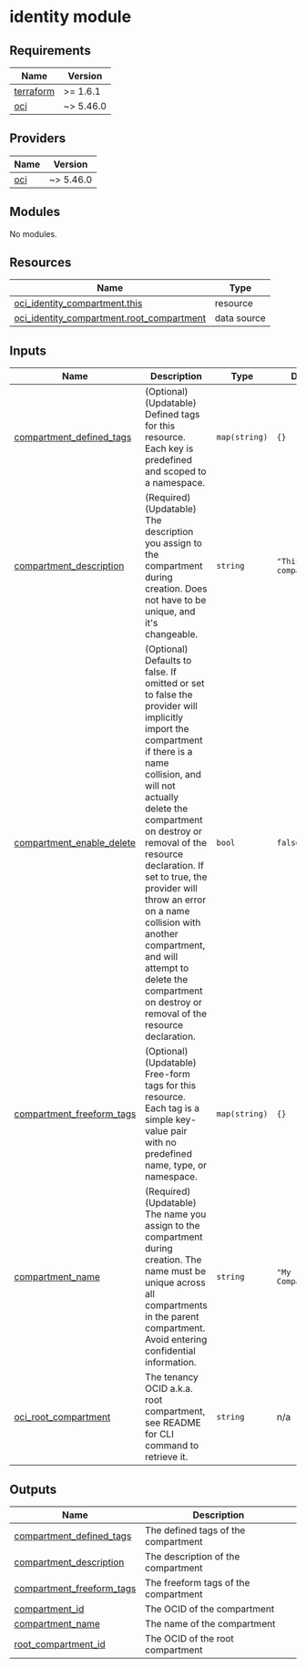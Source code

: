 # identity module

<!-- BEGINNING OF PRE-COMMIT-TERRAFORM DOCS HOOK -->
## Requirements

| Name | Version |
|------|---------|
| <a name="requirement_terraform"></a> [terraform](#requirement\_terraform) | >= 1.6.1 |
| <a name="requirement_oci"></a> [oci](#requirement\_oci) | ~> 5.46.0 |

## Providers

| Name | Version |
|------|---------|
| <a name="provider_oci"></a> [oci](#provider\_oci) | ~> 5.46.0 |

## Modules

No modules.

## Resources

| Name | Type |
|------|------|
| [oci_identity_compartment.this](https://registry.terraform.io/providers/oracle/oci/latest/docs/resources/identity_compartment) | resource |
| [oci_identity_compartment.root_compartment](https://registry.terraform.io/providers/oracle/oci/latest/docs/data-sources/identity_compartment) | data source |

## Inputs

| Name | Description | Type | Default | Required |
|------|-------------|------|---------|:--------:|
| <a name="input_compartment_defined_tags"></a> [compartment\_defined\_tags](#input\_compartment\_defined\_tags) | (Optional) (Updatable) Defined tags for this resource. Each key is predefined and scoped to a namespace. | `map(string)` | `{}` | no |
| <a name="input_compartment_description"></a> [compartment\_description](#input\_compartment\_description) | (Required) (Updatable) The description you assign to the compartment during creation. Does not have to be unique, and it's changeable. | `string` | `"This is a compartment."` | no |
| <a name="input_compartment_enable_delete"></a> [compartment\_enable\_delete](#input\_compartment\_enable\_delete) | (Optional) Defaults to false. If omitted or set to false the provider will implicitly import the compartment if there is a name collision, and will not actually delete the compartment on destroy or removal of the resource declaration. If set to true, the provider will throw an error on a name collision with another compartment, and will attempt to delete the compartment on destroy or removal of the resource declaration. | `bool` | `false` | no |
| <a name="input_compartment_freeform_tags"></a> [compartment\_freeform\_tags](#input\_compartment\_freeform\_tags) | (Optional) (Updatable) Free-form tags for this resource. Each tag is a simple key-value pair with no predefined name, type, or namespace. | `map(string)` | `{}` | no |
| <a name="input_compartment_name"></a> [compartment\_name](#input\_compartment\_name) | (Required) (Updatable) The name you assign to the compartment during creation. The name must be unique across all compartments in the parent compartment. Avoid entering confidential information. | `string` | `"My Compartment"` | no |
| <a name="input_oci_root_compartment"></a> [oci\_root\_compartment](#input\_oci\_root\_compartment) | The tenancy OCID a.k.a. root compartment, see README for CLI command to retrieve it. | `string` | n/a | yes |

## Outputs

| Name | Description |
|------|-------------|
| <a name="output_compartment_defined_tags"></a> [compartment\_defined\_tags](#output\_compartment\_defined\_tags) | The defined tags of the compartment |
| <a name="output_compartment_description"></a> [compartment\_description](#output\_compartment\_description) | The description of the compartment |
| <a name="output_compartment_freeform_tags"></a> [compartment\_freeform\_tags](#output\_compartment\_freeform\_tags) | The freeform tags of the compartment |
| <a name="output_compartment_id"></a> [compartment\_id](#output\_compartment\_id) | The OCID of the compartment |
| <a name="output_compartment_name"></a> [compartment\_name](#output\_compartment\_name) | The name of the compartment |
| <a name="output_root_compartment_id"></a> [root\_compartment\_id](#output\_root\_compartment\_id) | The OCID of the root compartment |
<!-- END OF PRE-COMMIT-TERRAFORM DOCS HOOK -->

